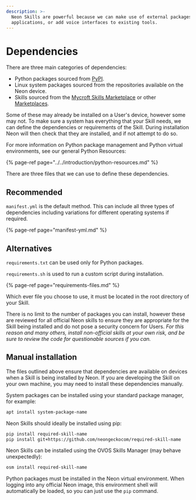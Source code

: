 ```yaml
---
description: >-
  Neon Skills are powerful because we can make use of external packages and
  applications, or add voice interfaces to existing tools.
---
```


# Dependencies

There are three main categories of dependencies:

- Python packages sourced from [PyPI](https://pypi.org/).
- Linux system packages sourced from the repositories available on the Neon device.
- Skills sourced from the [Mycroft Skills Marketplace](https://market.mycroft.ai/) or other [Marketplaces](https://openvoiceos.github.io/community-docs/install_skills/#supported-stores).

Some of these may already be installed on a User's device, however some may not. To make sure a system has everything that your Skill needs, we can define the dependencies or requirements of the Skill. During installation Neon will then check that they are installed, and if not attempt to do so.

For more information on Python package management and Python virtual environments, see our general Python Resources:

{% page-ref page="../../introduction/python-resources.md" %}

There are three files that we can use to define these dependencies.

## Recommended

`manifest.yml` is the default method. This can include all three types of dependencies including variations for different operating systems if required.

{% page-ref page="manifest-yml.md" %}

## Alternatives

`requirements.txt` can be used only for Python packages.

`requirements.sh` is used to run a custom script during installation.

{% page-ref page="requirements-files.md" %}

Which ever file you choose to use, it must be located in the root directory of your Skill.

There is no limit to the number of packages you can install, however these are reviewed for all official Neon skills to ensure they are appropriate for the Skill being installed and do not pose a security concern for Users. _For this reason and many others, install non-official skills at your own risk, and be sure to review the code for questionable sources if you can._

## Manual installation

The files outlined above ensure that dependencies are available on devices when a Skill is being installed by Neon. If you are developing the Skill on your own machine, you may need to install these dependencies manually.

System packages can be installed using your standard package manager, for example:

```bash
apt install system-package-name
```

Neon Skills should ideally be installed using pip:

```bash
pip install required-skill-name
pip install git+https://github.com/neongeckocom/required-skill-name
```

Neon Skills can be installed using the OVOS Skills Manager (may behave unexpectedly):

```bash
osm install required-skill-name
```

Python packages must be installed in the Neon virtual environment. When logging into any official Neon image, this environment shell will automatically be loaded, so you can just use the `pip` command.
